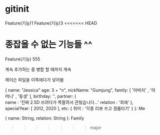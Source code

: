 # gitinit

Feature(기능)1
Feature(기능)3
<<<<<<< HEAD

종잡을 수 없는 기능들 ^^
=======
Feature(기능) 555

계속 추가하는 중 병합 할 때까지 계속 

제이슨 파일을 이쪽에다가 넣어봄

{
    name: "Jessica"
    age: 3 + "n",
    nickName: "Gumjung",
    family: [ '아버지' , '어머니' , '동생' ],
    birthday: '',
    partner: {  
	name : '진짜 2.5D 쓰려다가 쪽팔려서 관뒀습니다...' 
	relation : '최애'
    },
    specialYear: [ 2012, 2020 ],
    etc: { 
	취미 : '각종 리뷰 쓰고 경품타기' 
    }
  }: Me
  
  {
    name: String,
    relation: String
  }: Family
>>>>>>> major
